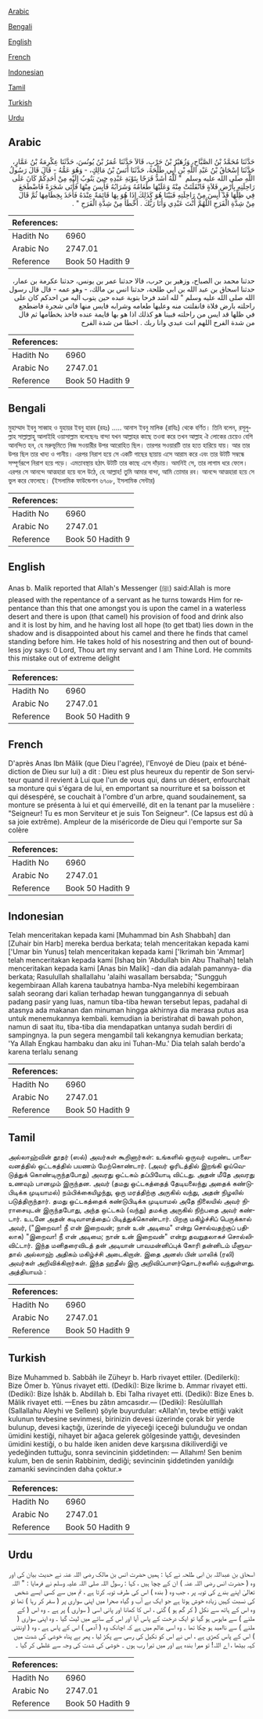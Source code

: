 [Arabic](#arabic)

[Bengali](#bengali)

[English](#english)

[French](#french)

[Indonesian](#indonesian)

[Tamil](#tamil)

[Turkish](#turkish)

[Urdu](#urdu)

## Arabic


<div dir="rtl" lang="ar" style={{fontSize:'larger',backgroundColor:'#f8f9fa',padding:20}}>
حَدَّثَنَا مُحَمَّدُ بْنُ الصَّبَّاحِ، وَزُهَيْرُ بْنُ حَرْبٍ، قَالاَ حَدَّثَنَا عُمَرُ بْنُ يُونُسَ، حَدَّثَنَا عِكْرِمَةُ بْنُ عَمَّارٍ، حَدَّثَنَا إِسْحَاقُ بْنُ عَبْدِ اللَّهِ بْنِ أَبِي طَلْحَةَ، حَدَّثَنَا أَنَسُ بْنُ مَالِكٍ، - وَهُوَ عَمُّهُ - قَالَ قَالَ رَسُولُ اللَّهِ صلى الله عليه وسلم ‏ "‏ لَلَّهُ أَشَدُّ فَرَحًا بِتَوْبَةِ عَبْدِهِ حِينَ يَتُوبُ إِلَيْهِ مِنْ أَحَدِكُمْ كَانَ عَلَى رَاحِلَتِهِ بِأَرْضِ فَلاَةٍ فَانْفَلَتَتْ مِنْهُ وَعَلَيْهَا طَعَامُهُ وَشَرَابُهُ فَأَيِسَ مِنْهَا فَأَتَى شَجَرَةً فَاضْطَجَعَ فِي ظِلِّهَا قَدْ أَيِسَ مِنْ رَاحِلَتِهِ فَبَيْنَا هُوَ كَذَلِكَ إِذَا هُوَ بِهَا قَائِمَةً عِنْدَهُ فَأَخَذَ بِخِطَامِهَا ثُمَّ قَالَ مِنْ شِدَّةِ الْفَرَحِ اللَّهُمَّ أَنْتَ عَبْدِي وَأَنَا رَبُّكَ ‏.‏ أَخْطَأَ مِنْ شِدَّةِ الْفَرَحِ ‏"‏ ‏.‏
</div>
<div style={{backgroundColor:'#f8f9fa',padding:20, marginBottom: 10}}><table> <thead> <tr> <th>References:</th> <th></th> </tr> </thead> <tbody><tr><td>Hadith No</td><td>6960</td></tr><tr><td>Arabic No</td><td>2747.01</td></tr><tr><td>Reference</td><td>Book 50 Hadith 9</td></tr></tbody></table></div>


<div dir="rtl" lang="ar" style={{fontSize:'larger',backgroundColor:'#f8f9fa',padding:20}}>
حدثنا محمد بن الصباح، وزهير بن حرب، قالا حدثنا عمر بن يونس، حدثنا عكرمة بن عمار، حدثنا اسحاق بن عبد الله بن ابي طلحة، حدثنا انس بن مالك، - وهو عمه - قال قال رسول الله صلى الله عليه وسلم " لله اشد فرحا بتوبة عبده حين يتوب اليه من احدكم كان على راحلته بارض فلاة فانفلتت منه وعليها طعامه وشرابه فايس منها فاتى شجرة فاضطجع في ظلها قد ايس من راحلته فبينا هو كذلك اذا هو بها قايمة عنده فاخذ بخطامها ثم قال من شدة الفرح اللهم انت عبدي وانا ربك . اخطا من شدة الفرح
</div>
<div style={{backgroundColor:'#f8f9fa',padding:20, marginBottom: 10}}><table> <thead> <tr> <th>References:</th> <th></th> </tr> </thead> <tbody><tr><td>Hadith No</td><td>6960</td></tr><tr><td>Arabic No</td><td>2747.01</td></tr><tr><td>Reference</td><td>Book 50 Hadith 9</td></tr></tbody></table></div>

## Bengali


<div dir="ltr" lang="bn" style={{fontSize:'larger',backgroundColor:'#f8f9fa',padding:20}}>
মুহাম্মাদ ইবনু সাব্বাহ ও যুহায়র ইবনু হারব (রহঃ) ..... আনাস ইবনু মালিক (রাযিঃ) থেকে বর্ণিত। তিনি বলেন, রসূলুল্লাহ সাল্লাল্লাহু আলাইহি ওয়াসাল্লাম বলেছেনঃ বান্দা যখন আল্লাহর কাছে তওবা করে তখন আল্লাহ ঐ লোকের চেয়েও বেশি আনন্দিত হন, যে মরুভূমিতে নিজ সওয়ারীর উপর আরোহিত ছিল। তারপর সওয়ারটি তার হতে হারিয়ে যায়। আর তার উপর ছিল তার খাদ্য ও পানীয়। এরপর নিরাশ হয়ে সে একটি গাছের ছায়ায় এসে আরাম করে এবং তার উটটি সম্বন্ধে সম্পূর্ণরূপে নিরাশ হয়ে পড়ে। এমতাবস্থায় হঠাৎ উটটি তার কাছে এসে দাঁড়ায়। অমনিই সে, তার লাগাম ধরে ফেলে। এরপর সে আনন্দে আত্মহারা হয়ে বলে উঠে, হে আল্লাহ! তুমি আমার বান্দা, আমি তোমার রব। আনন্দে আত্মহারা হয়ে সে ভুল করে ফেলেছে। (ইসলামিক ফাউন্ডেশন ৬৭০৮, ইসলামিক সেন্টার)
</div>
<div style={{backgroundColor:'#f8f9fa',padding:20, marginBottom: 10}}><table> <thead> <tr> <th>References:</th> <th></th> </tr> </thead> <tbody><tr><td>Hadith No</td><td>6960</td></tr><tr><td>Arabic No</td><td>2747.01</td></tr><tr><td>Reference</td><td>Book 50 Hadith 9</td></tr></tbody></table></div>

## English


<div dir="ltr" lang="en" style={{fontSize:'larger',backgroundColor:'#f8f9fa',padding:20}}>
Anas b. Malik reported that Allah's Messenger (ﷺ) said:Allah is more pleased with the repentance of a servant as he turns towards Him for repentance than this that one amongst you is upon the camel in a waterless desert and there is upon (that camel) his provision of food and drink also and it is lost by him, and he having lost all hope (to get tbat) lies down in the shadow and is disappointed about his camel and there he finds that camel standing before him. He takes hold of his nosestring and then out of boundless joy says: 0 Lord, Thou art my servant and I am Thine Lord. He commits this mistake out of extreme delight
</div>
<div style={{backgroundColor:'#f8f9fa',padding:20, marginBottom: 10}}><table> <thead> <tr> <th>References:</th> <th></th> </tr> </thead> <tbody><tr><td>Hadith No</td><td>6960</td></tr><tr><td>Arabic No</td><td>2747.01</td></tr><tr><td>Reference</td><td>Book 50 Hadith 9</td></tr></tbody></table></div>

## French


<div dir="ltr" lang="fr" style={{fontSize:'larger',backgroundColor:'#f8f9fa',padding:20}}>
D'après Anas Ibn Mâlik (que Dieu l'agrée), l'Envoyé de Dieu (paix et bénédiction de Dieu sur lui) a dit : Dieu est plus heureux du repentir de Son serviteur quand il revient à Lui que l'un de vous qui, dans un désert, enfourchait sa monture qui s'égara de lui, en emportant sa nourriture et sa boisson et qui désespéré, se couchait à l'ombre d'un arbre, quand soudainement, sa monture se présenta à lui et qui émerveillé, dit en la tenant par la muselière : "Seigneur! Tu es mon Serviteur et je suis Ton Seigneur". (Ce lapsus est dû à sa joie extrême). Ampleur de la miséricorde de Dieu qui l'emporte sur Sa colère
</div>
<div style={{backgroundColor:'#f8f9fa',padding:20, marginBottom: 10}}><table> <thead> <tr> <th>References:</th> <th></th> </tr> </thead> <tbody><tr><td>Hadith No</td><td>6960</td></tr><tr><td>Arabic No</td><td>2747.01</td></tr><tr><td>Reference</td><td>Book 50 Hadith 9</td></tr></tbody></table></div>

## Indonesian


<div dir="ltr" lang="id" style={{fontSize:'larger',backgroundColor:'#f8f9fa',padding:20}}>
Telah menceritakan kepada kami [Muhammad bin Ash Shabbah] dan [Zuhair bin Harb] mereka berdua berkata; telah menceritakan kepada kami ['Umar bin Yunus] telah menceritakan kepada kami ['Ikrimah bin 'Ammar] telah menceritakan kepada kami [Ishaq bin 'Abdullah bin Abu Thalhah] telah menceritakan kepada kami [Anas bin Malik] -dan dia adalah pamannya- dia berkata; Rasulullah shallallahu 'alaihi wasallam bersabda; "Sungguh kegembiraan Allah karena taubatnya hamba-Nya melebihi kegembiraan salah seorang dari kalian terhadap hewan tunggangannya di sebuah padang pasir yang luas, namun tiba-tiba hewan tersebut lepas, padahal di atasnya ada makanan dan minuman hingga akhirnya dia merasa putus asa untuk menemukannya kembali. kemudian ia beristirahat di bawah pohon, namun di saat itu, tiba-tiba dia mendapatkan untanya sudah berdiri di sampingnya. Ia pun segera mengambil tali kekangnya kemudian berkata; 'Ya Allah Engkau hambaku dan aku ini Tuhan-Mu.' Dia telah salah berdo'a karena terlalu senang
</div>
<div style={{backgroundColor:'#f8f9fa',padding:20, marginBottom: 10}}><table> <thead> <tr> <th>References:</th> <th></th> </tr> </thead> <tbody><tr><td>Hadith No</td><td>6960</td></tr><tr><td>Arabic No</td><td>2747.01</td></tr><tr><td>Reference</td><td>Book 50 Hadith 9</td></tr></tbody></table></div>

## Tamil


<div dir="ltr" lang="ta" style={{fontSize:'larger',backgroundColor:'#f8f9fa',padding:20}}>
அல்லாஹ்வின் தூதர் (ஸல்) அவர்கள் கூறினார்கள்: உங்களில் ஒருவர் வறண்ட பாலைவனத்தில் ஒட்டகத்தில் பயணம் மேற்கொண்டார். (அவர் ஓரிடத்தில் இறங்கி ஓய்வெடுத்துக் கொண்டிருந்தபோது) அவரது ஒட்டகம் தப்பியோடி விட்டது. அதன் மீதே அவரது உணவும் பானமும் இருந்தன. அவர் (தமது ஒட்டகத்தைத் தேடியலைந்து அதைக் கண்டுபிடிக்க முடியாமல்) நம்பிக்கையிழந்து, ஒரு மரத்திற்கு அருகில் வந்து, அதன் நிழலில் படுத்திருந்தார். தமது ஒட்டகத்தைக் கண்டுபிடிக்க முடியாமல் அதே நிலையில் அவர் நிராசையுடன் இருந்தபோது, அந்த ஒட்டகம் (வந்து) தமக்கு அருகில் நிற்பதை அவர் கண்டார். உடனே அதன் கடிவாளத்தைப் பிடித்துக்கொண்டார். பிறகு மகிழ்ச்சிப் பெருக்கால் அவர், ("இறைவா! நீ என் இறைவன்; நான் உன் அடிமை" என்று சொல்வதற்குப் பதிலாக) "இறைவா! நீ என் அடிமை; நான் உன் இறைவன்" என்று தவறுதலாகச் சொல்லிவிட்டார். இந்த மனிதரைவிடத் தன் அடியான் பாவமன்னிப்புக் கோரி தன்னிடம் மீளுவதால் அல்லாஹ் அதிகம் மகிழ்ச்சி அடைகிறான். இதை அனஸ் பின் மாலிக் (ரலி) அவர்கள் அறிவிக்கிறார்கள். இந்த ஹதீஸ் இரு அறிவிப்பாளர்தொடர்களில் வந்துள்ளது. அத்தியாயம் :
</div>
<div style={{backgroundColor:'#f8f9fa',padding:20, marginBottom: 10}}><table> <thead> <tr> <th>References:</th> <th></th> </tr> </thead> <tbody><tr><td>Hadith No</td><td>6960</td></tr><tr><td>Arabic No</td><td>2747.01</td></tr><tr><td>Reference</td><td>Book 50 Hadith 9</td></tr></tbody></table></div>

## Turkish


<div dir="ltr" lang="tr" style={{fontSize:'larger',backgroundColor:'#f8f9fa',padding:20}}>
Bize Muhammed b. Sabbâh ile Züheyr b. Harb rivayet ettiler. (Dedilerki): Bize Ömer b. Yûnus rivayet etti. (Dediki): Bize İkrime b. Ammar rivayet etti. (Dediki): Bize İshâk b. Abdillah b. Ebi Talha rivayet etti. (Dediki): Bize Enes b. Mâlik rivayet etti. —Enes bu zâtın amcasıdır.— (Dediki): Resûlulllah (Sallallahu Aleyhi ve Selleın) şöyle buyurdular: «Allah'ın, tevbe ettiği vakit kulunun tevbesine sevinmesi, birinizin devesi üzerinde çorak bir yerde bulunup, devesi kaçtığı, üzerinde de yiyeceği içeceği bulunduğu ve ondan ümidini kestiği, nihayet bir ağaca gelerek gölgesinde yattığı, devesinden ümidini kestiği, o bu halde iken aniden deve karşısına dikiliverdiği ve yedeğinden tuttuğu, sonra sevincinin şiddetinden: — Allahım! Sen benim kulum, ben de senin Rabbinim, dediği; sevincinin şiddetinden yanıldığı zamanki sevincinden daha çoktur.»
</div>
<div style={{backgroundColor:'#f8f9fa',padding:20, marginBottom: 10}}><table> <thead> <tr> <th>References:</th> <th></th> </tr> </thead> <tbody><tr><td>Hadith No</td><td>6960</td></tr><tr><td>Arabic No</td><td>2747.01</td></tr><tr><td>Reference</td><td>Book 50 Hadith 9</td></tr></tbody></table></div>

## Urdu


<div dir="rtl" lang="ur" style={{fontSize:'larger',backgroundColor:'#f8f9fa',padding:20}}>
اسحاق بن عبداللہ بن ابی طلحہ نے کہا : ہمیں حضرت انس بن مالک رضی اللہ عنہ نے حدیث بیان کی اور وہ ( حضرت انس رضی اللہ عنہ ) ان کے چچا ہیں ، کہا : رسول اللہ صلی اللہ علیہ وسلم نے فرمایا : " اللہ تعالیٰ اپنے بندے کی توبہ پر ، جب وہ ( بندہ ) اس کی طرف توبہ کرتا ہے ، تم میں سے کسی ایسے شخص کی نسبت کہیں زیادہ خوش ہوتا ہے جو ایک بے آب و گیاہ صحرا میں اپنی سواری پر ( سفر کر رہا ) تھا تو وہ اس کے ہاتھ سے نکل ( کر گم ہو ) گئی ، اس کا کھانا اور پانی اسی ( سواری ) پر ہے ۔ وہ اس ( کے ملنے ) سے مایوس ہو گیا تو ایک درخت کے پاس آیا اور اس کے سائے میں لیٹ گیا ۔ وہ اپنی سواری ( ملنے ) سے ناامید ہو چکا تھا ۔ وہ اسی عالم میں ہے کہ اچانک وہ ( آدمی ) اس کے پاس ہے ، وہ ( اونٹنی ) اس کے پاس کھڑی ہے ، اس نے اس کو نکیل کی رسی سے پکڑ لیا ، پھر بے پناہ خوشی کی شدت میں کہہ بیٹھا ، اے اللہ! تو میرا بندہ ہے اور میں تیرا رب ہوں ۔ خوشی کی شدت کی وجہ سے غلطی کر گیا ۔
</div>
<div style={{backgroundColor:'#f8f9fa',padding:20, marginBottom: 10}}><table> <thead> <tr> <th>References:</th> <th></th> </tr> </thead> <tbody><tr><td>Hadith No</td><td>6960</td></tr><tr><td>Arabic No</td><td>2747.01</td></tr><tr><td>Reference</td><td>Book 50 Hadith 9</td></tr></tbody></table></div>